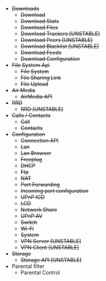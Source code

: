 - ~~Downloads~~
    - ~~Download~~
    - ~~Download Stats~~
    - ~~Download Files~~
    - ~~Download Trackers [UNSTABLE]~~
    - ~~Download Peers [UNSTABLE]~~
    - ~~Download Blacklist [UNSTABLE]~~
    - ~~Download Feeds~~
    - ~~Download Configuration~~
- ~~File System Api~~
    - ~~File System~~
    - ~~File Sharing Link~~
    - ~~File Upload~~
- ~~Air Media~~
    - ~~AirMedia API~~
- ~~RRD~~
    - ~~RRD [UNSTABLE]~~
- ~~Calls / Contacts~~
    - ~~Call~~
    - ~~Contacts~~
- ~~Configuration~~
    - ~~Connection API~~
    - ~~Lan~~
    - ~~Lan Browser~~
    - ~~Freeplug~~
    - ~~DHCP~~
    - ~~Ftp~~
    - ~~NAT~~
    - ~~Port Forwarding~~
    - ~~Incoming port configuration~~
    - ~~UPnP IGD~~
    - ~~LCD~~
    - ~~Network Share~~
    - ~~UPnP AV~~
    - ~~Switch~~
    - ~~Wi-Fi~~
    - ~~System~~
    - ~~VPN Server [UNSTABLE]~~
    - ~~VPN Client [UNSTABLE]~~
- ~~Storage~~
    - ~~Storage API [UNSTABLE]~~
- Parental filter
    - Parental Control